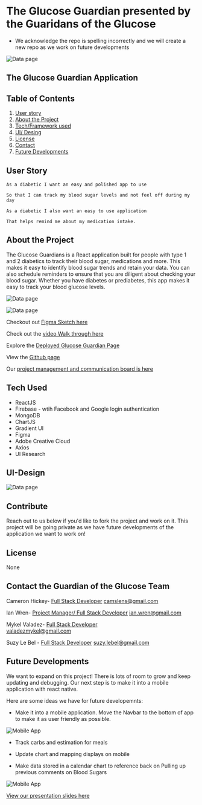 # The Glucose Guardian presented by the Guaridans of the Glucose


* We acknowledge the repo is spelling incorrectly and we will create a new repo as we work on future developments



![Data page](./client/src/Images/readmeimages/login.png)


## The Glucose Guardian Application








## Table of Contents
1. [User story](#User-story)
2. [About the Project](#About-the-Project)
3. [Tech/Framework used](#Tech-Used)
4. [UI/ Desing](#UI-Design)
5. [License](#License)
6. [Contact](#Contact)
7. [Future Developments](#Future-Developments)

## User Story

```
As a diabetic I want an easy and polished app to use 

So that I can track my blood sugar levels and not feel off during my day

As a diabetic I also want an easy to use application 

That helps remind me about my medication intake.

```



## About the Project



The Glucose Guardians is a React application built for people with type 1 and 2 diabetics to track their blood sugar, medications and more. This makes it easy to identify blood sugar trends and retain your data. You can also schedule reminders to ensure that you are diligent about checking your blood sugar. Whether you have diabetes or prediabetes, this app makes it easy to track your blood glucose levels.

![Data page](./client/src/Images/readmeimages/applogo.png)

![Data page](./client/src/Images/readmeimages/levels.png)


Checkout out [Figma Sketch here](https://www.figma.com/file/fcfGI4w1hvvHJ1DnSJgkE7/GlucoseGuardians?node-id=0%3A1)


Check out the [video Walk through here]()

Explore the [Deployed Glucose Guardian Page](https://glucose-guardians.herokuapp.com/login)

View the [ Github page](https://github.com/GlucoseGaurdians/Glucose-Gaurdians)


Our [project management and communication board is here](https://github.com/GlucoseGaurdians/Glucose-Gaurdians/projects/1?add_cards_query=is%3Aopen)



## Tech Used

* ReactJS
* Firebase - wtih Facebook and Google login authentication
* MongoDB
* ChartJS
* Gradient UI
* Figma 
* Adobe Creative Cloud 
* Axios 
* UI Research 


## UI-Design

![Data page](./client/src/Images/readmeimages/stylesheet.png)



## Contribute

Reach out to us below if you'd like to fork the project and work on it. This project will be going private as we have future developments of the application we want to work on!


## License 
None
 
## Contact the Guardian of the Glucose Team


Cameron Hickey- [Full Stack Developer](https://github.com/Chickey49)
camslens@gmail.com


Ian Wren- [Project Manager/ Full Stack Developer](https://github.com/luckyian)
ian.wren@gmail.com


Mykel Valadez- [Full Stack Developer](https://github.com/valadezMykel)  
valadezmykel@gmail.com


Suzy Le Bel - [Full Stack Developer](https://github.com/suzylebel)
suzy.lebel@gmail.com



## Future Developments 

We want to expand on this project! There is lots of room to grow and keep updating and debugging. Our next step is to make it into a mobile application with react native. 

Here are some ideas we have for future developemnts: 

* Make it into a mobile application. Move the Navbar to the bottom of app to make it as user friendly as possible. 

![Mobile App](./client/src/Images/readmeimages/mobile.png)

* Track carbs and estimation for meals 

* Update chart and mapping displays on mobile 

* Make data stored in a calendar chart to reference back on
Pulling up previous comments on Blood Sugars

![Mobile App](./client/src/Images/readmeimages/llc.png)




[View our presentation slides here](https://docs.google.com/presentation/d/1TK8uOtg1wVTBl0NNLYVIYTMRz32QAF0gJgF3jq2DPJk/edit?usp=sharing)

